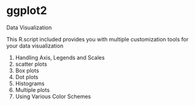 # ggplot2
Data Visualization

This R.script included provides you with multiple customization tools for your data visualization 

1. Handling Axis, Legends and Scales
2. scatter plots
3. Box plots
4. Dot plots
5. Histograms
6. Multiple plots
7. Using Various Color Schemes
